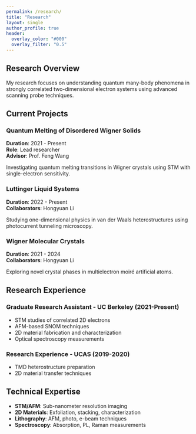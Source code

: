 ```yaml
---
permalink: /research/
title: "Research"
layout: single
author_profile: true
header:
  overlay_color: "#000"
  overlay_filter: "0.5"
---
```


## Research Overview

My research focuses on understanding quantum many-body phenomena in strongly correlated two-dimensional electron systems using advanced scanning probe techniques.

## Current Projects

### Quantum Melting of Disordered Wigner Solids
**Duration**: 2021 - Present  
**Role**: Lead researcher  
**Advisor**: Prof. Feng Wang  

Investigating quantum melting transitions in Wigner crystals using STM with single-electron sensitivity.

### Luttinger Liquid Systems
**Duration**: 2022 - Present  
**Collaborators**: Hongyuan Li

Studying one-dimensional physics in van der Waals heterostructures using photocurrent tunneling microscopy.

### Wigner Molecular Crystals
**Duration**: 2021 - 2024  
**Collaborators**: Hongyuan Li

Exploring novel crystal phases in multielectron moiré artificial atoms.

## Research Experience

### Graduate Research Assistant - UC Berkeley (2021-Present)
- STM studies of correlated 2D electrons
- AFM-based SNOM techniques  
- 2D material fabrication and characterization
- Optical spectroscopy measurements

### Research Experience - UCAS (2019-2020)
- TMD heterostructure preparation
- 2D material transfer techniques

## Technical Expertise

- **STM/AFM**: Sub-nanometer resolution imaging
- **2D Materials**: Exfoliation, stacking, characterization
- **Lithography**: AFM, photo, e-beam techniques
- **Spectroscopy**: Absorption, PL, Raman measurements
